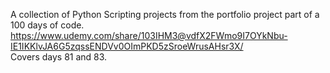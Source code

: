 A collection of Python Scripting projects from the portfolio project part of a 100 days of code.<br>
https://www.udemy.com/share/103IHM3@vdfX2FWmo9I7OYkNbu-IE1IKKlvJA6G5zqssENDVv0OImPKD5zSroeWrusAHsr3X/ <br>
Covers days 81 and 83.
